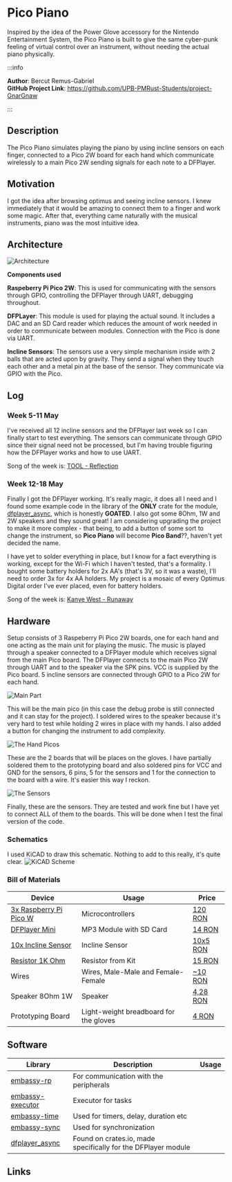 # Pico Piano

Inspired by the idea of the Power Glove accessory for the Nintendo Entertainment System, the Pico Piano is built to give the same cyber-punk feeling of virtual control over an instrument, without needing the actual piano physically.

:::info

**Author**: Bercut Remus-Gabriel \
**GitHub Project Link**: https://github.com/UPB-PMRust-Students/project-GnarGnaw

:::

## Description

The Pico Piano simulates playing the piano by using incline sensors on each finger, connected to a Pico 2W board for each hand which communicate wirelessly to a main Pico 2W sending signals for each note to a DFPlayer.

## Motivation

I got the idea after browsing optimus and seeing incline sensors. I knew immediately that it would be amazing to connect them to a finger and work some magic. After that, everything came naturally with the musical instruments, piano was the most intuitive idea.

## Architecture

![Architecture](Architecture.webp)

**Components used**

**Raspeberry Pi Pico 2W**: This is used for communicating with the sensors through GPIO, controlling the DFPlayer through UART, debugging throughout.

**DFPLayer**: This module is used for playing the actual sound. It includes a DAC and an SD Card reader which reduces the amount of work needed in order to communicate between modules. Connection with the Pico is done via UART.

**Incline Sensors**: The sensors use a very simple mechanism inside with 2 balls that are acted upon by gravity. They send a signal when they touch each other and a metal pin at the base of the sensor. They communicate via GPIO with the Pico.

## Log

### Week 5-11 May

I've received all 12 incline sensors and the DFPlayer last week so I can finally start to test everything. The sensors can communicate through GPIO since their signal need not be processed, but I'm having trouble figuring how the DFPlayer works and how to use UART.

Song of the week is: [TOOL - Reflection](https://youtu.be/4MzVuHqsNoM?si=4Z2zsSdlizm-3E6u)

### Week 12-18 May

Finally I got the DFPlayer working. It's really magic, it does all I need and I found some example code in the library of the **ONLY** crate for the module, [dfplayer_async](https://docs.rs/dfplayer-async/latest/dfplayer_async/), which is honestly **GOATED**. I also got some 8Ohm, 1W and 2W speakers and they sound great! I am considering upgrading the project to make it more complex - that being, to add a button of some sort to change the instrument, so **Pico Piano** will become **Pico Band**??, haven't yet decided the name.

I have yet to solder everything in place, but I know for a fact everything is working, except for the Wi-Fi which I haven't tested, that's a formality. I bought some battery holders for 2x AA's (that's 3V, so it was a waste), I'll need to order 3x for 4x AA holders. My project is a mosaic of every Optimus Digital order I've ever placed, even for battery holders.

Song of the week is: [Kanye West - Runaway](https://www.youtube.com/watch?v=EMnQwBTJnMM)

## Hardware

Setup consists of 3 Raspeberry Pi Pico 2W boards, one for each hand and one acting as the main unit for playing the music. The music is played through a speaker connected to a DFPlayer module which receives signal from the main Pico board.
The DFPlayer connects to the main Pico 2W through UART and to the speaker via the SPK pins. VCC is supplied by the Pico board. 5 incline sensors are connected through GPIO to a Pico 2W for each hand.

![Main Part](main_and_speaker.webp)

This will be the main pico (in this case the debug probe is still connected and it can stay for the project). I soldered wires to the speaker because it's very hard to test while holding 2 wires in place with my hands. I also added a button for changing the instrument to add complexity.

![The Hand Picos](boards.webp)

These are the 2 boards that will be places on the gloves. I have partially soldered them to the prototyping board and also soldered pins for VCC and GND for the sensors, 6 pins, 5 for the sensors and 1 for the connection to the board with a wire. It's easier this way I reckon.

![The Sensors](sensors.webp)

Finally, these are the sensors. They are tested and work fine but I have yet to connect ALL of them to the boards. This will be done when I test the final version of the code.

### Schematics

I used KiCAD to draw this schematic. Nothing to add to this really, it's quite clear.
![KiCAD Scheme](SchematicSVG.svg)

### Bill of Materials
| Device                                                  | Usage                        | Price                           |
|---------------------------------------------------------|------------------------------|---------------------------------|
| [3x Raspberry Pi Pico W](https://www.raspberrypi.com/documentation/microcontrollers/raspberry-pi-pico.html) | Microcontrollers | [120 RON](https://www.optimusdigital.ro/en/raspberry-pi-boards/13327-raspberry-pi-pico-2-w.html) |
| [DFPlayer Mini](https://picaxe.com/docs/spe033.pdf) | MP3 Module with SD Card | [14 RON](https://www.optimusdigital.ro/en/audio/1484-dfplayer-mini-miniature-mp3-player-module.html) |
| [10x Incline Sensor](https://components101.com/sensors/sw-520d-tilt-sensor-module)| Incline Sensor | [10x5 RON](https://www.bitmi.ro/electronica/senzor-inclinare-sw-520d-11527.html) |
| [Resistor 1K Ohm](https://www.optimusdigital.ro/en/resistors/10928-250-pcs-plusivo-resistor-kit.html)| Resistor from Kit  | [15 RON](https://www.optimusdigital.ro/en/resistors/10928-250-pcs-plusivo-resistor-kit.html) |
| Wires | Wires, Male-Male and Female-Female | [~10 RON](https://www.optimusdigital.ro/en/wires-with-connectors/885-wires-male-male-10p-10cm.html) |
| Speaker 8Ohm 1W | Speaker | [4,28 RON](https://ardushop.ro/ro/componente-discrete/1084-difuzor-1w-8ohm-50mm-6427854014900.html) |
| Prototyping Board | Light-weight breadboard for the gloves | [4 RON](https://www.optimusdigital.ro/ro/prototipare-cablaje-de-test/721-placa-de-test-universala-verde-70x90-mm.html)

## Software
| Library | Description | Usage |
|---------|-------------|-------|
[embassy-rp](https://docs.embassy.dev/embassy-rp/git/rp235xb/index.html) | For communication with the peripherals |  |
[embassy-executor](https://docs.embassy.dev/embassy-executor/git/cortex-m/index.html) | Executor for tasks |  |
[embassy-time](https://docs.embassy.dev/embassy-time/git/default/index.html) | Used for timers, delay, duration etc |  |
[embassy-sync](https://docs.embassy.dev/embassy-sync/git/default/index.html) | Used for synchronization |  |
[dfplayer_async](https://docs.rs/dfplayer-async/latest/dfplayer_async/) | Found on crates.io, made specifically for the DFPlayer module |  |  |
## Links